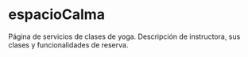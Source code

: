 # espacioCalma
Página de servicios de clases de yoga. Descripción de instructora, sus clases y funcionalidades de reserva.
